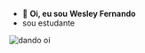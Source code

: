 - 👋 **Oi, eu sou**  **Wesley Fernando**
- sou estudante

<!---
wesleyfernando1/wesleyfernando1 is a ✨ special ✨ repository because its `README.md` (this file) appears on your GitHub profile.
You can click the Preview link to take a look at your changes.
--->
![dando oi](https://github.com/user-attachments/assets/075e28f7-ceae-4a5e-a253-eda725c5c4b0)
